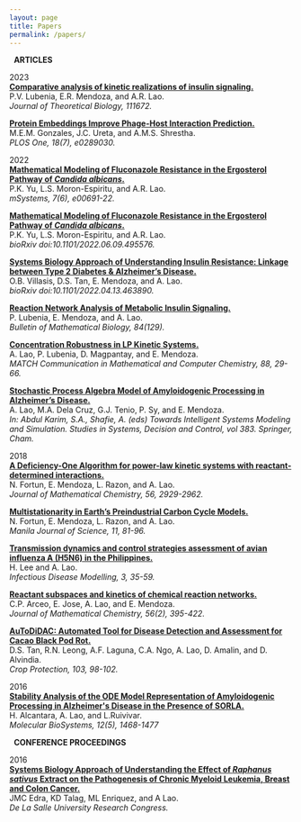 ```yaml
---
layout: page
title: Papers
permalink: /papers/
---
```

<i class="fa-regular fa-newspaper"></i> &nbsp; **ARTICLES**

2023 <br>
[**Comparative analysis of kinetic realizations of insulin signaling.**](https://www.sciencedirect.com/science/article/pii/S0022519323002692) <br>
P.V. Lubenia, E.R. Mendoza, and A.R. Lao. <br>
*Journal of Theoretical Biology, 111672.*

[**Protein Embeddings Improve Phage-Host Interaction Prediction.**](https://journals.plos.org/plosone/article/authors?id=10.1371/journal.pone.0289030) <br>
M.E.M. Gonzales, J.C. Ureta, and A.M.S. Shrestha. <br>
*PLOS One, 18(7), e0289030.*

2022 <br>
[**Mathematical Modeling of Fluconazole Resistance in the Ergosterol Pathway of *Candida albicans*.**](https://journals.asm.org/doi/10.1128/msystems.00691-22) <br>
P.K. Yu, L.S. Moron-Espiritu, and A.R. Lao. <br>
*mSystems, 7(6), e00691-22.*

[**Mathematical Modeling of Fluconazole Resistance in the Ergosterol Pathway of *Candida albicans*.**](https://www.biorxiv.org/content/biorxiv/early/2022/06/12/2022.06.09.495576.full.pdf) <br>
P.K. Yu, L.S. Moron-Espiritu, and A.R. Lao. <br>
*bioRxiv doi:10.1101/2022.06.09.495576.*

[**Systems Biology Approach of Understanding Insulin Resistance: Linkage between Type 2 Diabetes & Alzheimer’s Disease.**](https://www.biorxiv.org/content/biorxiv/early/2022/04/15/2022.04.13.463890.full.pdf) <br>
O.B. Villasis, D.S. Tan, E. Mendoza, and A. Lao. <br>
*bioRxiv doi:10.1101/2022.04.13.463890.*

[**Reaction Network Analysis of Metabolic Insulin Signaling.**](https://link.springer.com/article/10.1007/s11538-022-01087-3) <br>
P. Lubenia, E. Mendoza, and A. Lao. <br>
*Bulletin of Mathematical Biology, 84(129).*

[**Concentration Robustness in LP Kinetic Systems.**](https://match.pmf.kg.ac.rs/electronic_versions/Match88/n1/match88n1_29-66.pdf) <br>
A. Lao, P. Lubenia, D. Magpantay, and E. Mendoza. <br>
*MATCH Communication in Mathematical and Computer Chemistry, 88, 29-66.*

[**Stochastic Process Algebra Model of Amyloidogenic Processing in Alzheimer’s Disease.**](https://link.springer.com/chapter/10.1007/978-3-030-79606-8_18) <br>
A. Lao, M.A. Dela Cruz, G.J. Tenio, P. Sy, and E. Mendoza. <br>
*In: Abdul Karim, S.A., Shafie, A. (eds) Towards Intelligent Systems Modeling and Simulation. Studies in Systems, Decision and Control, vol 383. Springer, Cham.*

2018 <br>
[**A Deficiency-One Algorithm for power-law kinetic systems with reactant-determined interactions.**](https://link.springer.com/article/10.1007/s10910-018-0925-2) <br>
N. Fortun, E. Mendoza, L. Razon, and A. Lao. <br>
*Journal of Mathematical Chemistry, 56, 2929-2962.*

[**Multistationarity in Earth’s Preindustrial Carbon Cycle Models.**](https://www.dlsu.edu.ph/research/publishing-house/journals/manila-journal-of-science/mjs11-9/) <br>
N. Fortun, E. Mendoza, L. Razon, and A. Lao. <br>
*Manila Journal of Science, 11, 81-96.*

[**Transmission dynamics and control strategies assessment of avian influenza A (H5N6) in the Philippines.**](https://www.sciencedirect.com/science/article/pii/S2468042717300593) <br>
H. Lee and A. Lao. <br>
*Infectious Disease Modelling, 3, 35-59.*

[**Reactant subspaces and kinetics of chemical reaction networks.**](https://link.springer.com/article/10.1007/s10910-017-0809-x) <br>
C.P. Arceo, E. Jose, A. Lao, and E. Mendoza. <br>
*Journal of Mathematical Chemistry, 56(2), 395-422.*

[**AuToDiDAC: Automated Tool for Disease Detection and Assessment for Cacao Black Pod Rot.**](https://www.sciencedirect.com/science/article/pii/S0261219417302867) <br>
D.S. Tan, R.N. Leong, A.F. Laguna, C.A. Ngo, A. Lao, D. Amalin, and D. Alvindia. <br>
*Crop Protection, 103, 98-102.*

2016 <br>
[**Stability Analysis of the ODE Model Representation of Amyloidogenic Processing in Alzheimer's Disease in the Presence of SORLA.**](https://pubs.rsc.org/en/content/articlelanding/2016/MB/c5mb00741k) <br>
H. Alcantara, A. Lao, and L.Ruivivar. <br>
*Molecular BioSystems, 12(5), 1468-1477*

<i class="fa-solid fa-comments"></i> &nbsp; **CONFERENCE PROCEEDINGS**

2016 <br>
[**Systems Biology Approach of Understanding the Effect of _Raphanus sativus_ Extract on the Pathogenesis of Chronic Myeloid Leukemia, Breast and Colon Cancer.**](https://www.dlsu.edu.ph/wp-content/uploads/pdf/conferences/research-congress-proceedings/2016/FNH/FNH-I-03.pdf) <br>
JMC Edra, KD Talag, ML Enriquez, and A Lao. <br>
*De La Salle University Research Congress.*
